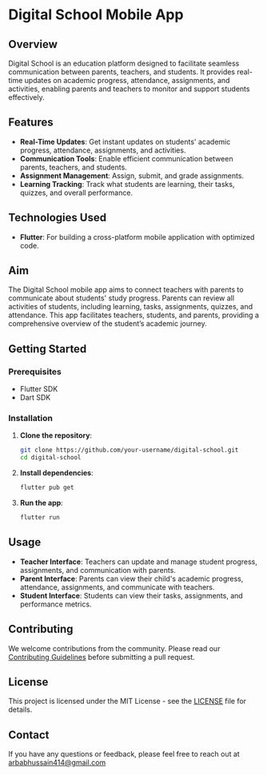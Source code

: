 # Digital School Mobile App

## Overview

Digital School is an education platform designed to facilitate seamless communication between parents, teachers, and students. It provides real-time updates on academic progress, attendance, assignments, and activities, enabling parents and teachers to monitor and support students effectively.

## Features

- **Real-Time Updates**: Get instant updates on students' academic progress, attendance, assignments, and activities.
- **Communication Tools**: Enable efficient communication between parents, teachers, and students.
- **Assignment Management**: Assign, submit, and grade assignments.
- **Learning Tracking**: Track what students are learning, their tasks, quizzes, and overall performance.

## Technologies Used

- **Flutter**: For building a cross-platform mobile application with optimized code.

## Aim

The Digital School mobile app aims to connect teachers with parents to communicate about students' study progress. Parents can review all activities of students, including learning, tasks, assignments, quizzes, and attendance. This app facilitates teachers, students, and parents, providing a comprehensive overview of the student’s academic journey.

## Getting Started

### Prerequisites

- Flutter SDK
- Dart SDK

### Installation

1. **Clone the repository**:
    ```bash
    git clone https://github.com/your-username/digital-school.git
    cd digital-school
    ```

2. **Install dependencies**:
    ```bash
    flutter pub get
    ```

3. **Run the app**:
    ```bash
    flutter run
    ```

## Usage

- **Teacher Interface**: Teachers can update and manage student progress, assignments, and communication with parents.
- **Parent Interface**: Parents can view their child's academic progress, attendance, assignments, and communicate with teachers.
- **Student Interface**: Students can view their tasks, assignments, and performance metrics.

## Contributing

We welcome contributions from the community. Please read our [Contributing Guidelines](link-to-contributing-guidelines) before submitting a pull request.

## License

This project is licensed under the MIT License - see the [LICENSE](LICENSE) file for details.

## Contact

If you have any questions or feedback, please feel free to reach out at [arbabhussain414@gmail.com](arbabhussain414@gmail.com)

